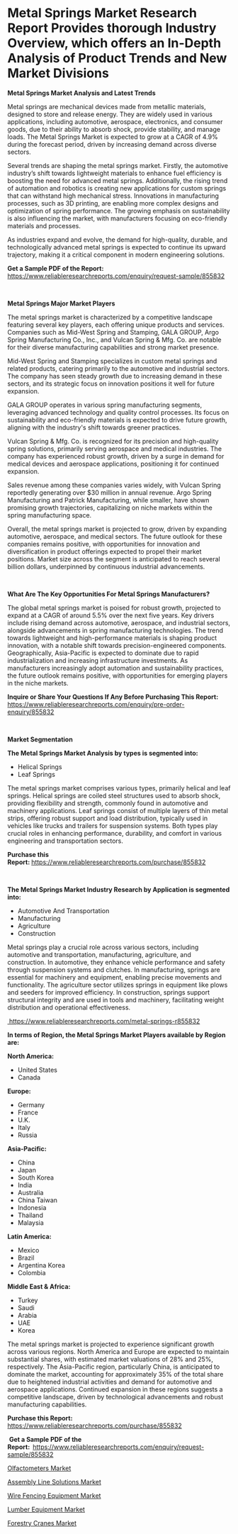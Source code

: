 <p><h1>Metal Springs Market Research Report Provides thorough Industry Overview, which offers an In-Depth Analysis of Product Trends and New Market Divisions</h1></p><p><strong>Metal Springs Market Analysis and Latest Trends</strong></p>
<p><p>Metal springs are mechanical devices made from metallic materials, designed to store and release energy. They are widely used in various applications, including automotive, aerospace, electronics, and consumer goods, due to their ability to absorb shock, provide stability, and manage loads. The Metal Springs Market is expected to grow at a CAGR of 4.9% during the forecast period, driven by increasing demand across diverse sectors.</p><p>Several trends are shaping the metal springs market. Firstly, the automotive industry’s shift towards lightweight materials to enhance fuel efficiency is boosting the need for advanced metal springs. Additionally, the rising trend of automation and robotics is creating new applications for custom springs that can withstand high mechanical stress. Innovations in manufacturing processes, such as 3D printing, are enabling more complex designs and optimization of spring performance. The growing emphasis on sustainability is also influencing the market, with manufacturers focusing on eco-friendly materials and processes. </p><p>As industries expand and evolve, the demand for high-quality, durable, and technologically advanced metal springs is expected to continue its upward trajectory, making it a critical component in modern engineering solutions.</p></p>
<p><strong>Get a Sample PDF of the Report:&nbsp;</strong> <a href="https://www.reliableresearchreports.com/enquiry/request-sample/855832?utm_campaign=114&utm_medium=2&utm_source=Github&utm_content=ia&utm_term=16022025&utm_id=metal-springs">https://www.reliableresearchreports.com/enquiry/request-sample/855832</a></p>
<p>&nbsp;</p>
<p><strong>Metal Springs Major Market Players</strong></p>
<p><p>The metal springs market is characterized by a competitive landscape featuring several key players, each offering unique products and services. Companies such as Mid-West Spring and Stamping, GALA GROUP, Argo Spring Manufacturing Co., Inc., and Vulcan Spring & Mfg. Co. are notable for their diverse manufacturing capabilities and strong market presence.</p><p>Mid-West Spring and Stamping specializes in custom metal springs and related products, catering primarily to the automotive and industrial sectors. The company has seen steady growth due to increasing demand in these sectors, and its strategic focus on innovation positions it well for future expansion.</p><p>GALA GROUP operates in various spring manufacturing segments, leveraging advanced technology and quality control processes. Its focus on sustainability and eco-friendly materials is expected to drive future growth, aligning with the industry's shift towards greener practices.</p><p>Vulcan Spring & Mfg. Co. is recognized for its precision and high-quality spring solutions, primarily serving aerospace and medical industries. The company has experienced robust growth, driven by a surge in demand for medical devices and aerospace applications, positioning it for continued expansion.</p><p>Sales revenue among these companies varies widely, with Vulcan Spring reportedly generating over $30 million in annual revenue. Argo Spring Manufacturing and Patrick Manufacturing, while smaller, have shown promising growth trajectories, capitalizing on niche markets within the spring manufacturing space.</p><p>Overall, the metal springs market is projected to grow, driven by expanding automotive, aerospace, and medical sectors. The future outlook for these companies remains positive, with opportunities for innovation and diversification in product offerings expected to propel their market positions. Market size across the segment is anticipated to reach several billion dollars, underpinned by continuous industrial advancements.</p></p>
<p>&nbsp;</p>
<p><strong>What Are The Key Opportunities For Metal Springs Manufacturers?</strong></p>
<p><p>The global metal springs market is poised for robust growth, projected to expand at a CAGR of around 5.5% over the next five years. Key drivers include rising demand across automotive, aerospace, and industrial sectors, alongside advancements in spring manufacturing technologies. The trend towards lightweight and high-performance materials is shaping product innovation, with a notable shift towards precision-engineered components. Geographically, Asia-Pacific is expected to dominate due to rapid industrialization and increasing infrastructure investments. As manufacturers increasingly adopt automation and sustainability practices, the future outlook remains positive, with opportunities for emerging players in the niche markets.</p></p>
<p><strong>Inquire or Share Your Questions If Any Before Purchasing This Report:</strong> <a href="https://www.reliableresearchreports.com/enquiry/pre-order-enquiry/855832?utm_campaign=114&utm_medium=2&utm_source=Github&utm_content=ia&utm_term=16022025&utm_id=metal-springs">https://www.reliableresearchreports.com/enquiry/pre-order-enquiry/855832</a></p>
<p>&nbsp;</p>
<p><strong>Market Segmentation</strong></p>
<p><strong>The Metal Springs Market Analysis by types is segmented into:</strong></p>
<p><ul><li>Helical Springs</li><li>Leaf Springs</li></ul></p>
<p><p>The metal springs market comprises various types, primarily helical and leaf springs. Helical springs are coiled steel structures used to absorb shock, providing flexibility and strength, commonly found in automotive and machinery applications. Leaf springs consist of multiple layers of thin metal strips, offering robust support and load distribution, typically used in vehicles like trucks and trailers for suspension systems. Both types play crucial roles in enhancing performance, durability, and comfort in various engineering and transportation sectors.</p></p>
<p><strong>Purchase this Report:&nbsp;</strong><a href="https://www.reliableresearchreports.com/purchase/855832?utm_campaign=114&utm_medium=2&utm_source=Github&utm_content=ia&utm_term=16022025&utm_id=metal-springs">https://www.reliableresearchreports.com/purchase/855832</a></p>
<p>&nbsp;</p>
<p><strong>The Metal Springs Market Industry Research by Application is segmented into:</strong></p>
<p><ul><li>Automotive And Transportation</li><li>Manufacturing</li><li>Agriculture</li><li>Construction</li></ul></p>
<p><p>Metal springs play a crucial role across various sectors, including automotive and transportation, manufacturing, agriculture, and construction. In automotive, they enhance vehicle performance and safety through suspension systems and clutches. In manufacturing, springs are essential for machinery and equipment, enabling precise movements and functionality. The agriculture sector utilizes springs in equipment like plows and seeders for improved efficiency. In construction, springs support structural integrity and are used in tools and machinery, facilitating weight distribution and operational effectiveness.</p></p>
<p><a href="https://www.reliableresearchreports.com/metal-springs-r855832?utm_campaign=114&utm_medium=2&utm_source=Github&utm_content=ia&utm_term=16022025&utm_id=metal-springs">&nbsp;https://www.reliableresearchreports.com/metal-springs-r855832</a></p>
<p><strong>In terms of Region, the Metal Springs Market Players available by Region are:</strong></p>
<p>
    <p> <strong> North America: </strong>
        <ul>
            <li>United States</li>
            <li>Canada</li>
        </ul>
        </p> 
    <p> <strong> Europe: </strong>
        <ul>
            <li>Germany</li>
            <li>France</li>
            <li>U.K.</li>
            <li>Italy</li>
            <li>Russia</li>
        </ul>
        </p> 
    <p> <strong> Asia-Pacific: </strong>
        <ul>
            <li>China</li>
            <li>Japan</li>
            <li>South Korea</li>
            <li>India</li>
            <li>Australia</li>
            <li>China Taiwan</li>
            <li>Indonesia</li>
            <li>Thailand</li>
            <li>Malaysia</li>
        </ul>
        </p> 
    <p> <strong> Latin America: </strong>
        <ul>
            <li>Mexico</li>
            <li>Brazil</li>
            <li>Argentina Korea</li>
            <li>Colombia</li>
        </ul>
        </p> 
    <p> <strong> Middle East & Africa: </strong>
        <ul>
            <li>Turkey</li>
            <li>Saudi</li>
            <li>Arabia</li>
            <li>UAE</li>
            <li>Korea</li>
        </ul>
    </p>
    </p>
<p><p>The metal springs market is projected to experience significant growth across various regions. North America and Europe are expected to maintain substantial shares, with estimated market valuations of 28% and 25%, respectively. The Asia-Pacific region, particularly China, is anticipated to dominate the market, accounting for approximately 35% of the total share due to heightened industrial activities and demand for automotive and aerospace applications. Continued expansion in these regions suggests a competitive landscape, driven by technological advancements and robust manufacturing capabilities.</p></p>
<p><strong>Purchase this Report: </strong><a href="https://www.reliableresearchreports.com/purchase/855832?utm_campaign=114&utm_medium=2&utm_source=Github&utm_content=ia&utm_term=16022025&utm_id=metal-springs">https://www.reliableresearchreports.com/purchase/855832</a></p>
<p>&nbsp;<strong>Get a Sample PDF of the Report:&nbsp;&nbsp;</strong><a href="https://www.reliableresearchreports.com/enquiry/request-sample/855832?utm_campaign=114&utm_medium=2&utm_source=Github&utm_content=ia&utm_term=16022025&utm_id=metal-springs">https://www.reliableresearchreports.com/enquiry/request-sample/855832</a></p>
<p><strong></strong></p>
<p><p><a href="https://github.com/boisetwa16/Market-Research-Report-List-1/blob/main/olfactometers-market.md?utm_campaign=114&utm_medium=2&utm_source=Github&utm_content=ia&utm_term=16022025&utm_id=metal-springs">Olfactometers Market</a></p><p><a href="https://github.com/viipposahko25/Market-Research-Report-List-1/blob/main/assembly-line-solutions-market.md?utm_campaign=114&utm_medium=2&utm_source=Github&utm_content=ia&utm_term=16022025&utm_id=metal-springs">Assembly Line Solutions Market</a></p><p><a href="https://github.com/salodipura00/Market-Research-Report-List-1/blob/main/wire-fencing-equipment-market.md?utm_campaign=114&utm_medium=2&utm_source=Github&utm_content=ia&utm_term=16022025&utm_id=metal-springs">Wire Fencing Equipment Market</a></p><p><a href="https://github.com/crooneinis80/Market-Research-Report-List-1/blob/main/lumber-equipment-market.md?utm_campaign=114&utm_medium=2&utm_source=Github&utm_content=ia&utm_term=16022025&utm_id=metal-springs">Lumber Equipment Market</a></p><p><a href="https://github.com/zupankocka/Market-Research-Report-List-1/blob/main/forestry-cranes-market.md?utm_campaign=114&utm_medium=2&utm_source=Github&utm_content=ia&utm_term=16022025&utm_id=metal-springs">Forestry Cranes Market</a></p></p>